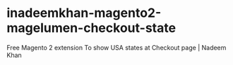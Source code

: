 # inadeemkhan-magento2-magelumen-checkout-state
Free Magento 2 extension To show USA states at Checkout page | Nadeem Khan
